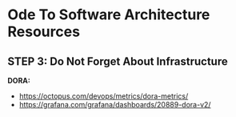 # Ode To Software Architecture Resources

## STEP 3: Do Not Forget About Infrastructure

**DORA:**
- https://octopus.com/devops/metrics/dora-metrics/
- https://grafana.com/grafana/dashboards/20889-dora-v2/
